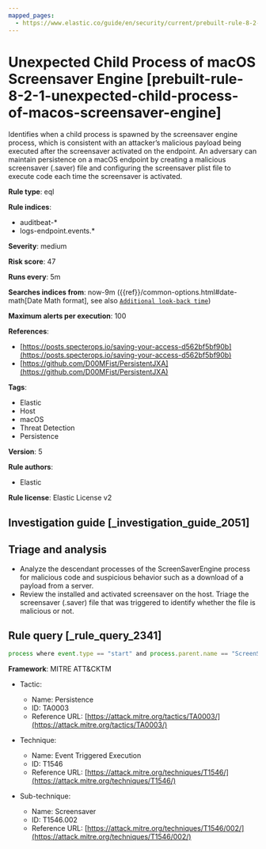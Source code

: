 ```yaml
---
mapped_pages:
  - https://www.elastic.co/guide/en/security/current/prebuilt-rule-8-2-1-unexpected-child-process-of-macos-screensaver-engine.html
---
```


# Unexpected Child Process of macOS Screensaver Engine [prebuilt-rule-8-2-1-unexpected-child-process-of-macos-screensaver-engine]

Identifies when a child process is spawned by the screensaver engine process, which is consistent with an attacker’s malicious payload being executed after the screensaver activated on the endpoint. An adversary can maintain persistence on a macOS endpoint by creating a malicious screensaver (.saver) file and configuring the screensaver plist file to execute code each time the screensaver is activated.

**Rule type**: eql

**Rule indices**:

* auditbeat-*
* logs-endpoint.events.*

**Severity**: medium

**Risk score**: 47

**Runs every**: 5m

**Searches indices from**: now-9m ({{ref}}/common-options.html#date-math[Date Math format], see also [`Additional look-back time`](docs-content://solutions/security/detect-and-alert/create-detection-rule.md#rule-schedule))

**Maximum alerts per execution**: 100

**References**:

* [https://posts.specterops.io/saving-your-access-d562bf5bf90b](https://posts.specterops.io/saving-your-access-d562bf5bf90b)
* [https://github.com/D00MFist/PersistentJXA](https://github.com/D00MFist/PersistentJXA)

**Tags**:

* Elastic
* Host
* macOS
* Threat Detection
* Persistence

**Version**: 5

**Rule authors**:

* Elastic

**Rule license**: Elastic License v2

## Investigation guide [_investigation_guide_2051]

## Triage and analysis

- Analyze the descendant processes of the ScreenSaverEngine process for malicious code and suspicious behavior such
as a download of a payload from a server.
- Review the installed and activated screensaver on the host. Triage the screensaver (.saver) file that was triggered to
identify whether the file is malicious or not.

## Rule query [_rule_query_2341]

```js
process where event.type == "start" and process.parent.name == "ScreenSaverEngine"
```

**Framework**: MITRE ATT&CKTM

* Tactic:

    * Name: Persistence
    * ID: TA0003
    * Reference URL: [https://attack.mitre.org/tactics/TA0003/](https://attack.mitre.org/tactics/TA0003/)

* Technique:

    * Name: Event Triggered Execution
    * ID: T1546
    * Reference URL: [https://attack.mitre.org/techniques/T1546/](https://attack.mitre.org/techniques/T1546/)

* Sub-technique:

    * Name: Screensaver
    * ID: T1546.002
    * Reference URL: [https://attack.mitre.org/techniques/T1546/002/](https://attack.mitre.org/techniques/T1546/002/)



